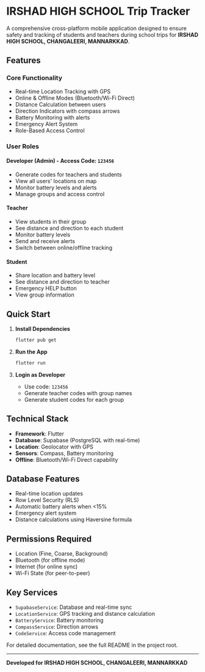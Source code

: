 # IRSHAD HIGH SCHOOL Trip Tracker

A comprehensive cross-platform mobile application designed to ensure safety and tracking of students and teachers during school trips for **IRSHAD HIGH SCHOOL, CHANGALEERI, MANNARKKAD**.

## Features

### Core Functionality
- Real-time Location Tracking with GPS
- Online & Offline Modes (Bluetooth/Wi-Fi Direct)
- Distance Calculation between users
- Direction Indicators with compass arrows
- Battery Monitoring with alerts
- Emergency Alert System
- Role-Based Access Control

### User Roles

#### Developer (Admin) - Access Code: `123456`
- Generate codes for teachers and students
- View all users' locations on map
- Monitor battery levels and alerts
- Manage groups and access control

#### Teacher
- View students in their group
- See distance and direction to each student
- Monitor battery levels
- Send and receive alerts
- Switch between online/offline tracking

#### Student
- Share location and battery level
- See distance and direction to teacher
- Emergency HELP button
- View group information

## Quick Start

1. **Install Dependencies**
   ```bash
   flutter pub get
   ```

2. **Run the App**
   ```bash
   flutter run
   ```

3. **Login as Developer**
   - Use code: `123456`
   - Generate teacher codes with group names
   - Generate student codes for each group

## Technical Stack

- **Framework**: Flutter
- **Database**: Supabase (PostgreSQL with real-time)
- **Location**: Geolocator with GPS
- **Sensors**: Compass, Battery monitoring
- **Offline**: Bluetooth/Wi-Fi Direct capability

## Database Features

- Real-time location updates
- Row Level Security (RLS)
- Automatic battery alerts when <15%
- Emergency alert system
- Distance calculations using Haversine formula

## Permissions Required

- Location (Fine, Coarse, Background)
- Bluetooth (for offline mode)
- Internet (for online sync)
- Wi-Fi State (for peer-to-peer)

## Key Services

- `SupabaseService`: Database and real-time sync
- `LocationService`: GPS tracking and distance calculation
- `BatteryService`: Battery monitoring
- `CompassService`: Direction arrows
- `CodeService`: Access code management

For detailed documentation, see the full README in the project root.

---

**Developed for IRSHAD HIGH SCHOOL, CHANGALEERI, MANNARKKAD**

